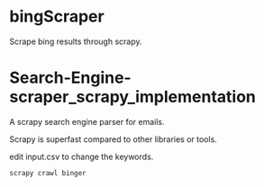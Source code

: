 
# bingScraper
Scrape bing results through scrapy.

# Search-Engine-scraper_scrapy_implementation
A scrapy search engine parser for emails.

Scrapy is superfast compared to other libraries or tools.

edit input.csv to change the keywords.

```scrapy crawl binger```
